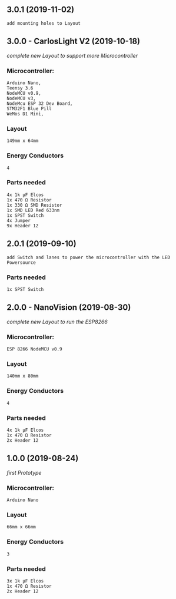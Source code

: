## 3.0.1 (2019-11-02)
    add mounting holes to Layout

## 3.0.0 - CarlosLight V2 (2019-10-18)
_complete new Layout to support more Microcontroller_ 
### Microcontroller:
    Arduino Nano,
    Teensy 3.6
    NodeMCU v0.9,
    NodeMCU v3,
    NodeMcu ESP 32 Dev Board,
    STM32F1 Blue Pill
    WeMos D1 Mini,
### Layout
    149mm x 64mm
### Energy Conductors
    4
### Parts needed
    4x 1k µF Elcos
    1x 470 Ω Resistor
    1x 330 Ω SMD Resistor
    1x SMD LED Red 633nm
    1x SPST Switch
    4x Jumper
    9x Header 12


## 2.0.1 (2019-09-10)
    add Switch and lanes to power the microcontroller with the LED Powersource
### Parts needed
    1x SPST Switch

## 2.0.0 - NanoVision (2019-08-30)
_complete new Layout to run the ESP8266_
### Microcontroller:
    ESP 8266 NodeMCU v0.9
### Layout
    140mm x 80mm
### Energy Conductors
    4
### Parts needed
    4x 1k µF Elcos
    1x 470 Ω Resistor
    2x Header 12
    
## 1.0.0 (2019-08-24)
_first Prototype_
### Microcontroller:
    Arduino Nano
### Layout
    66mm x 66mm
### Energy Conductors
    3
### Parts needed
    3x 1k µF Elcos
    1x 470 Ω Resistor
    2x Header 12